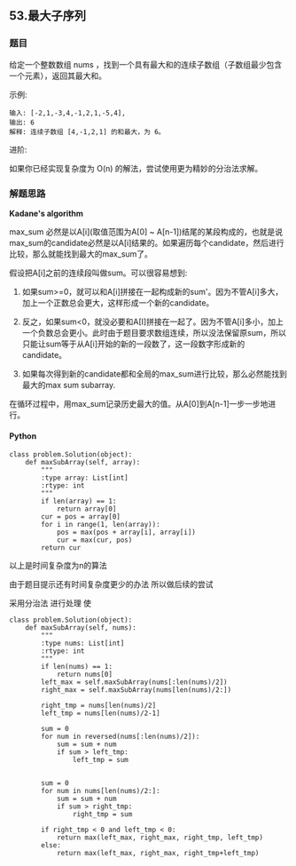## 53.最大子序列

### 题目

给定一个整数数组 nums ，找到一个具有最大和的连续子数组（子数组最少包含一个元素），返回其最大和。

示例:

	输入: [-2,1,-3,4,-1,2,1,-5,4],
	输出: 6
	解释: 连续子数组 [4,-1,2,1] 的和最大，为 6。
	
进阶:

如果你已经实现复杂度为 O(n) 的解法，尝试使用更为精妙的分治法求解。

### 解题思路

**Kadane's algorithm**

max_sum 必然是以A[i](取值范围为A[0] ~ A[n-1])结尾的某段构成的，也就是说max_sum的candidate必然是以A[i]结果的。如果遍历每个candidate，然后进行比较，那么就能找到最大的max_sum了。


假设把A[i]之前的连续段叫做sum。可以很容易想到:


1. 如果sum>=0，就可以和A[i]拼接在一起构成新的sum'。因为不管A[i]多大，加上一个正数总会更大，这样形成一个新的candidate。


2. 反之，如果sum<0，就没必要和A[I]拼接在一起了。因为不管A[i]多小，加上一个负数总会更小。此时由于题目要求数组连续，所以没法保留原sum，所以只能让sum等于从A[i]开始的新的一段数了，这一段数字形成新的candidate。


3. 如果每次得到新的candidate都和全局的max_sum进行比较，那么必然能找到最大的max sum subarray.

在循环过程中，用max_sum记录历史最大的值。从A[0]到A[n-1]一步一步地进行。


#### Python

```
class problem.Solution(object):
    def maxSubArray(self, array):
        """
        :type array: List[int]
        :rtype: int
        """
        if len(array) == 1:
            return array[0]
        cur = pos = array[0]
        for i in range(1, len(array)):
            pos = max(pos + array[i], array[i])
            cur = max(cur, pos)
        return cur
```

以上是时间复杂度为n的算法

由于题目提示还有时间复杂度更少的办法 所以做后续的尝试

采用分治法 进行处理 使


```
class problem.Solution(object):
    def maxSubArray(self, nums):
        """
        :type nums: List[int]
        :rtype: int
        """
        if len(nums) == 1:
            return nums[0]
        left_max = self.maxSubArray(nums[:len(nums)/2])
        right_max = self.maxSubArray(nums[len(nums)/2:])
        
        right_tmp = nums[len(nums)/2]
        left_tmp = nums[len(nums)/2-1]
        
        sum = 0
        for num in reversed(nums[:len(nums)/2]):
            sum = sum + num
            if sum > left_tmp:
                left_tmp = sum
       
                
        sum = 0
        for num in nums[len(nums)/2:]:
            sum = sum + num
            if sum > right_tmp:
                right_tmp = sum
                
        if right_tmp < 0 and left_tmp < 0:
            return max(left_max, right_max, right_tmp, left_tmp)
        else:
            return max(left_max, right_max, right_tmp+left_tmp)
```



